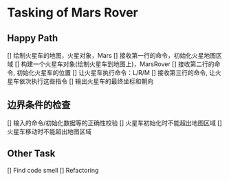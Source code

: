 # Tasking of Mars Rover

## Happy Path
[] 绘制火星车的地图，火星对象，Mars
[] 接收第一行的命令，初始化火星地图区域
[] 构建一个火星车对象(绘制火星车到地图上)，MarsRover
[] 接收第二行的命令, 初始化火星车的位置
[] 让火星车执行命令：L/R/M
[] 接收第三行的命令, 让火星车依次执行这些指令
[] 输出火星车的最终坐标和朝向


## 边界条件的检查
[] 输入的命令/初始化数据等的正确性校验
[] 火星车初始化时不能超出地图区域
[] 火星车移动时不能超出地图区域


## Other Task
[] Find code smell
[] Refactoring
